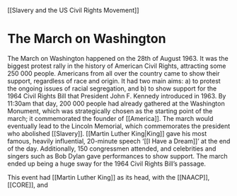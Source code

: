 [[Slavery and the US Civil Rights Movement]]
# The March on Washington
The March on Washington happened on the 28th of August 1963. It was the biggest protest rally in the history of American Civil Rights, attracting some 250 000 people. Americans from all over the country came to show their support, regardless of race and origin. It had two main aims: a) to protest the ongoing issues of racial segregation, and b) to show support for the 1964 Civil Rights Bill that President John F. Kennedy introduced in 1963. By 11:30am that day, 200 000 people had already gathered at the Washington Monument, which was strategically chosen as the starting point of the march; it commemorated the founder of [[America]]. The march would eventually lead to the Lincoln Memorial, which commemorates the president who abolished [[Slavery]]. [[Martin Luther King|King]] gave his most famous, heavily influential, 20-minute speech ‘[[I Have a Dream]]’ at the end of the day. Additionally, 150 congressmen attended, and celebrities and singers such as Bob Dylan gave performances to show support. The march ended up being a huge sway for the 1964 Civil Rights Bill’s passage.

This event had [[Martin Luther King]] as its head, with the [[NAACP]], [[CORE]], and 